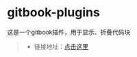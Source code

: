 # gitbook-plugins
这是一个gitbook插件，用于显示、折叠代码块

> - 链接地址：[点击这里](https://www.npmjs.com/package/gitbook-plugin-toggle-section)
